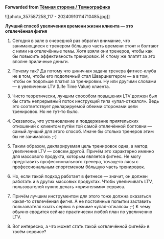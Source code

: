 **Forwarded from [Тёмная сторона / Темнографика](https://t.me/temno/5940)**

![[photo_357587258_117 - 20240910114710485.jpg]]

**Лучший способ увеличения времени жизни клиента — это отвлечённая фигня**

1. Сегодня в зале в очередной раз обратил внимание, что занимающиеся с тренером бóльшую часть времени стоят и болтают с ними на отвлечённые темы. Хотя взяли они тренеров, чтобы как бы повысить эффективность тренировок. И к тому же платят за это вполне приличные деньги.

2. Почему так? Да потому что циничная задача тренера фитнес-клуба не в том, чтобы его подопечный стал Шварцнеггером — а в том, чтобы он подольше платил за тренировки. Ну или другими словами — в увеличении LTV (Life Time Value) клиента.

3. Чисто теоретически, лучшим способом повышения LTV должен был бы стать непрерывный поток инструкций типа «упал-отжался». Ведь это соответствует декларируемой обеими сторонами цели тренировок. Но не тут-то было. 

4. Оказалось, что установление и поддержание приятельских отношений с клиентом путём той самой отвлечённой болтовни — самый лучший для этого способ. Иначе бы столько тренеров этим бы не занималось ;-)

5. Таким образом, декларируемая цель тренировок одна, а метод увеличения LTV — совсем другой. Причём это характерно именно для массового продукта, которым является фитнес. Не могу представить профессионального тренера, точащего лясы с профессиональным спортсменом бóльшую часть тренировок.

6. Но, если такой подход работает в фитнесе — значит, он должен работать и в других массовых продуктах. Чтобы увеличивать LTV, пользователей нужно делать «приятелями» сервиса.

7. Причём лучшим инструментом для этого тоже должна оказаться какая-то отвлечённая фигня. А не постоянные попытки заставить пользователя юзать сервис в режиме «упал-отжался» ;-) К чему обычно сводится сейчас практически любой план по увеличению LTV.

8. Вот интересно, а что может стать такой «отвлечённой фигнёй» в твоём сервисе?